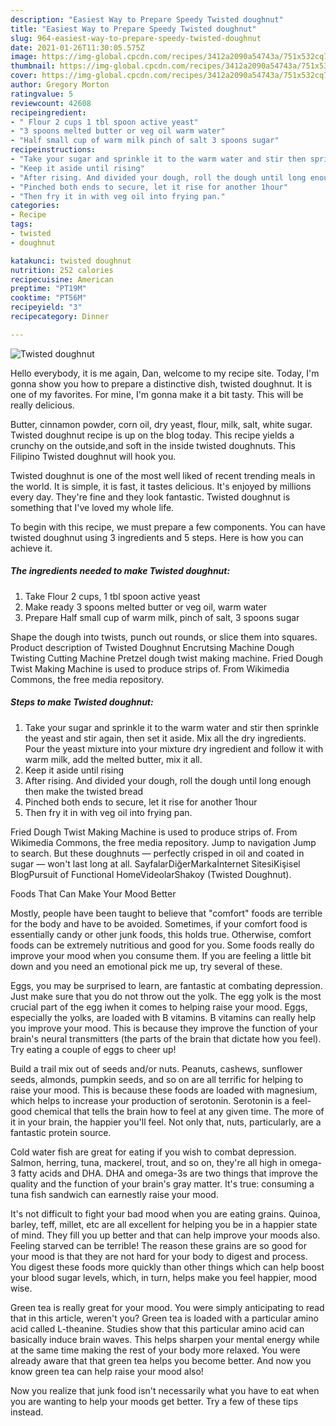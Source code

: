 ```yaml
---
description: "Easiest Way to Prepare Speedy Twisted doughnut"
title: "Easiest Way to Prepare Speedy Twisted doughnut"
slug: 964-easiest-way-to-prepare-speedy-twisted-doughnut
date: 2021-01-26T11:30:05.575Z
image: https://img-global.cpcdn.com/recipes/3412a2090a54743a/751x532cq70/twisted-doughnut-recipe-main-photo.jpg
thumbnail: https://img-global.cpcdn.com/recipes/3412a2090a54743a/751x532cq70/twisted-doughnut-recipe-main-photo.jpg
cover: https://img-global.cpcdn.com/recipes/3412a2090a54743a/751x532cq70/twisted-doughnut-recipe-main-photo.jpg
author: Gregory Morton
ratingvalue: 5
reviewcount: 42608
recipeingredient:
- " Flour 2 cups 1 tbl spoon active yeast"
- "3 spoons melted butter or veg oil warm water"
- "Half small cup of warm milk pinch of salt 3 spoons sugar"
recipeinstructions:
- "Take your sugar and sprinkle it to the warm water and stir then sprinkle the yeast and stir again, then set it aside. Mix all the dry ingredients. Pour the yeast mixture into your mixture dry ingredient and follow it with warm milk, add the melted butter, mix it all."
- "Keep it aside until rising"
- "After rising. And divided your dough, roll the dough until long enough then make the twisted bread"
- "Pinched both ends to secure, let it rise for another 1hour"
- "Then fry it in with veg oil into frying pan."
categories:
- Recipe
tags:
- twisted
- doughnut

katakunci: twisted doughnut 
nutrition: 252 calories
recipecuisine: American
preptime: "PT19M"
cooktime: "PT56M"
recipeyield: "3"
recipecategory: Dinner

---
```



![Twisted doughnut](https://img-global.cpcdn.com/recipes/3412a2090a54743a/751x532cq70/twisted-doughnut-recipe-main-photo.jpg)

Hello everybody, it is me again, Dan, welcome to my recipe site. Today, I'm gonna show you how to prepare a distinctive dish, twisted doughnut. It is one of my favorites. For mine, I'm gonna make it a bit tasty. This will be really delicious.

Butter, cinnamon powder, corn oil, dry yeast, flour, milk, salt, white sugar. Twisted doughnut recipe is up on the blog today. This recipe yields a crunchy on the outside,and soft in the inside twisted doughnuts. This Filipino Twisted doughnut will hook you.

Twisted doughnut is one of the most well liked of recent trending meals in the world. It is simple, it is fast, it tastes delicious. It's enjoyed by millions every day. They're fine and they look fantastic. Twisted doughnut is something that I've loved my whole life.


To begin with this recipe, we must prepare a few components. You can have twisted doughnut using 3 ingredients and 5 steps. Here is how you can achieve it.

<!--inarticleads1-->

##### The ingredients needed to make Twisted doughnut:

1. Take  Flour 2 cups, 1 tbl spoon active yeast
1. Make ready 3 spoons melted butter or veg oil, warm water
1. Prepare Half small cup of warm milk, pinch of salt, 3 spoons sugar


Shape the dough into twists, punch out rounds, or slice them into squares. Product description of Twisted Doughnut Encrutsing Machine Dough Twisting Cutting Machine Pretzel dough twist making machine. Fried Dough Twist Making Machine is used to produce strips of. From Wikimedia Commons, the free media repository. 

<!--inarticleads2-->

##### Steps to make Twisted doughnut:

1. Take your sugar and sprinkle it to the warm water and stir then sprinkle the yeast and stir again, then set it aside. Mix all the dry ingredients. Pour the yeast mixture into your mixture dry ingredient and follow it with warm milk, add the melted butter, mix it all.
1. Keep it aside until rising
1. After rising. And divided your dough, roll the dough until long enough then make the twisted bread
1. Pinched both ends to secure, let it rise for another 1hour
1. Then fry it in with veg oil into frying pan.


Fried Dough Twist Making Machine is used to produce strips of. From Wikimedia Commons, the free media repository. Jump to navigation Jump to search. But these doughnuts — perfectly crisped in oil and coated in sugar — won&#39;t last long at all. SayfalarDiğerMarkaİnternet SitesiKişisel BlogPursuit of Functional HomeVideolarShakoy (Twisted Doughnut). 

Foods That Can Make Your Mood Better


Mostly, people have been taught to believe that "comfort" foods are terrible for the body and have to be avoided. Sometimes, if your comfort food is essentially candy or other junk foods, this holds true. Otherwise, comfort foods can be extremely nutritious and good for you. Some foods really do improve your mood when you consume them. If you are feeling a little bit down and you need an emotional pick me up, try several of these.

Eggs, you may be surprised to learn, are fantastic at combating depression. Just make sure that you do not throw out the yolk. The egg yolk is the most crucial part of the egg iwhen it comes to helping raise your mood. Eggs, especially the yolks, are loaded with B vitamins. B vitamins can really help you improve your mood. This is because they improve the function of your brain's neural transmitters (the parts of the brain that dictate how you feel). Try eating a couple of eggs to cheer up!

Build a trail mix out of seeds and/or nuts. Peanuts, cashews, sunflower seeds, almonds, pumpkin seeds, and so on are all terrific for helping to raise your mood. This is because these foods are loaded with magnesium, which helps to increase your production of serotonin. Serotonin is a feel-good chemical that tells the brain how to feel at any given time. The more of it in your brain, the happier you'll feel. Not only that, nuts, particularly, are a fantastic protein source.

Cold water fish are great for eating if you wish to combat depression. Salmon, herring, tuna, mackerel, trout, and so on, they're all high in omega-3 fatty acids and DHA. DHA and omega-3s are two things that improve the quality and the function of your brain's gray matter. It's true: consuming a tuna fish sandwich can earnestly raise your mood. 

It's not difficult to fight your bad mood when you are eating grains. Quinoa, barley, teff, millet, etc are all excellent for helping you be in a happier state of mind. They fill you up better and that can help improve your moods also. Feeling starved can be terrible! The reason these grains are so good for your mood is that they are not hard for your body to digest and process. You digest these foods more quickly than other things which can help boost your blood sugar levels, which, in turn, helps make you feel happier, mood wise.

Green tea is really great for your mood. You were simply anticipating to read that in this article, weren't you? Green tea is loaded with a particular amino acid called L-theanine. Studies show that this particular amino acid can basically induce brain waves. This helps sharpen your mental energy while at the same time making the rest of your body more relaxed. You were already aware that that green tea helps you become better. And now you know green tea can help raise your mood also!

Now you realize that junk food isn't necessarily what you have to eat when you are wanting to help your moods get better. Try  a few  of  these  tips  instead.

